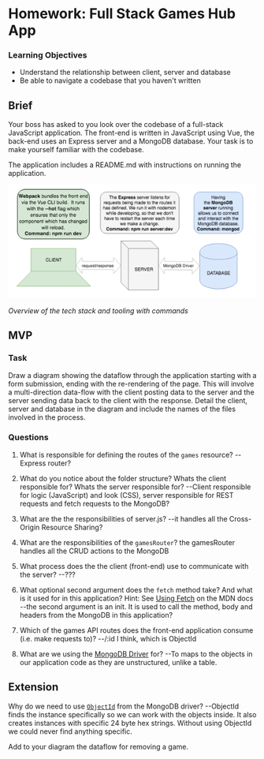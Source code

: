# Homework: Full Stack Games Hub App

### Learning Objectives

- Understand the relationship between client, server and database
- Be able to navigate a codebase that you haven't written

## Brief

Your boss has asked to you look over the codebase of a full-stack JavaScript application. The front-end is written in JavaScript using Vue, the back-end uses an Express server and a MongoDB database. Your task is to make yourself familiar with the codebase.

The application includes a README.md with instructions on running the application.

![Overview of the tech stack and tooling with commands](images/tech_stack_with_commands.png)

*Overview of the tech stack and tooling with commands*

## MVP

### Task

Draw a diagram showing the dataflow through the application starting with a form submission, ending with the re-rendering of the page. This will involve a multi-direction data-flow with the client posting data to the server and the server sending data back to the client with the response. Detail the client, server and database in the diagram and include the names of the files involved in the process.

### Questions

1. What is responsible for defining the routes of the `games` resource?
--Express router?

2. What do you notice about the folder structure?  Whats the client responsible for? Whats the server responsible for?
--Client responsible for logic (JavaScript) and look (CSS), server responsible for REST requests and fetch requests to the MongoDB?

3. What are the the responsibilities of server.js?
--it handles all the Cross-Origin Resource Sharing?

4. What are the responsibilities of the `gamesRouter`?
the gamesRouter handles all the CRUD actions to the MongoDB

5. What process does the the client (front-end) use to communicate with the server?
--???
6. What optional second argument does the `fetch` method take? And what is it used for in this application? Hint: See [Using Fetch](https://developer.mozilla.org/en-US/docs/Web/API/Fetch_API/Using_Fetch) on the MDN docs
--the second argument is an init. It is used to call the method, body and headers from the MongoDB in this application?

7. Which of the games API routes does the front-end application consume (i.e. make requests to)?
--/:id I think, which is ObjectId
8. What are we using the [MongoDB Driver](http://mongodb.github.io/node-mongodb-native/) for?
--To maps to the objects in our application code as they are unstructured, unlike a table.

## Extension

Why do we need to use [`ObjectId`](https://mongodb.github.io/node-mongodb-native/api-bson-generated/objectid.html) from the MongoDB driver?
--ObjectId finds the instance specifically so we can work with the objects inside. It also creates instances with specific 24 byte hex strings. Without using ObjectId we could never find anything specific.

Add to your diagram the dataflow for removing a game.
